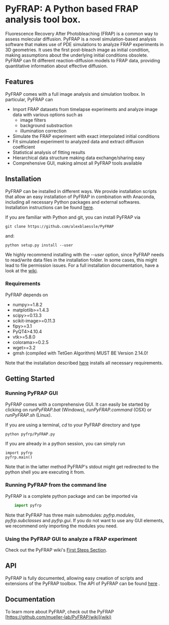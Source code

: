 # PyFRAP: A Python based FRAP analysis tool box. 

Fluorescence Recovery After Photobleaching (FRAP) is a common way to assess molecular diffusion. PyFRAP is a novel simulation-based analysis software
that makes use of PDE simulations to analyze FRAP experiments in 3D geometries. It uses the first post-bleach image as initial condition, making assumptions 
about the underlying initial conditions obsolete. PyFRAP can fit different reaction-diffusion models to FRAP data, providing quantitative information about
effective diffusion.

## Features

PyFRAP comes with a full image analysis and simulation toolbox. In particular, PyFRAP can

- Import FRAP datasets from timelapse experiments and analyze image data with various options such as
	+ image filters
	+ background substraction
	+ illumination correction
- Simulate the FRAP experiment with exact interpolated initial conditions
- Fit simulated experiment to analyzed data and extract diffusion coefficient
- Statistical analysis of fitting results
- Hierarchical data structure making data exchange/sharing easy
- Comprehensive GUI, making almost all PyFRAP tools available

## Installation

PyFRAP can be installed in different ways. We provide installation scripts that allow an easy installation of PyFRAP in combination with Anaconda, including all necessary
Python packages and external softwares. Installation
instructions can be found [here](https://github.com/mueller-lab/PyFRAP/wiki/Installation#short).

If you are familiar with Python and git, you can install PyFRAP via 

	git clone https://github.com/alexblaessle/PyFRAP
	
and:

	python setup.py install --user
	
We highly recommend installing with the *--user* option, since PyFRAP needs to read/write data files in the installation folder. In some cases, this
might lead to file permission issues.
For a full installation documentation, have a look at the [wiki](https://github.com/mueller-lab/PyFRAP/wiki/Installation).

### Requirements

PyFRAP depends on 

- numpy>=1.8.2
- matplotlib>=1.4.3
- scipy>=0.13.3
- scikit-image>=0.11.3
- fipy>=3.1
- PyQT4>4.10.4
- vtk>=5.8.0
- colorama>=0.2.5
- wget>=3.2
- gmsh (compiled with TetGen Algorithm) MUST BE Version 2.14.0!

Note that the installation described [here](https://github.com/mueller-lab/PyFRAP/wiki/Installation#short) installs all necessary requirements.

## Getting Started

### Running PyFRAP GUI

PyFRAP comes with a comprehensive GUI. It can easily be started by clicking on *runPyFRAP.bat* (Windows), *runPyFRAP.command* (OSX) or *runPyFRAP.sh* (Linux). 

If you are using a terminal, *cd* to your PyFRAP directory and type

	python pyfrp/PyFRAP.py

If you are already in a python session, you can simply run 

	import pyfrp
	pyfrp.main()

Note that in the latter method PyFRAP's stdout might get redirected to the python shell you are executing it from.

### Running PyFRAP from the command line

PyFRAP is a complete python package and can be imported via

```python
	import pyfrp
```

Note that PyFRAP has three main submodules: *pyfrp.modules*, *pyfrp.subclasses* and *pyfrp.gui*. If you do not want to use any GUI elements, we recommend only importing the modules you need.

### Using the PyFRAP GUI to analyze a FRAP experiment

Check out the PyFRAP wiki's [First Steps Section](https://github.com/mueller-lab/PyFRAP/wiki/FirstSteps).

## API

PyFRAP is fully documented, allowing easy creation of scripts and extensions of the PyFRAP toolbox. The API of PyFRAP can be found [here](http://pyfrap.readthedocs.org/en/latest/) .

## Documentation

To learn more about PyFRAP, check out the PyFRAP [https://github.com/mueller-lab/PyFRAP/wiki](wiki)





